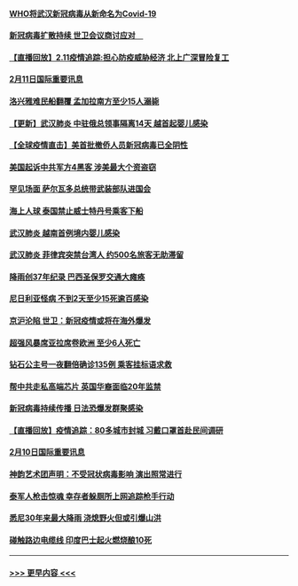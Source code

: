 #### [WHO将武汉新冠病毒从新命名为Covid-19](../pages/prog202/a102774891.md?t=02120455) 
#### [新冠病毒扩散持续 世卫会议商讨应对　](../pages/prog202/a102774850.md?t=02120455) 
#### [【直播回放】2.11疫情追踪:担心防疫威胁经济 北上广深冒险复工](../pages/prog202/a102774741.md?t=02120455) 
#### [2月11日国际重要讯息](../pages/prog202/a102774621.md?t=02120455) 
#### [洛兴雅难民船翻覆 孟加拉南方至少15人溺毙](../pages/prog202/a102774586.md?t=02120455) 
#### [【更新】武汉肺炎 中驻俄总领事隔离14天 越首起婴儿感染](../pages/prog202/a102770740.md?t=02120455) 
#### [【全球疫情直击】美首批撤侨人员新冠病毒已全阴性](../pages/prog202/a102774523.md?t=02120455) 
#### [美国起诉中共军方4黑客 涉美最大个资盗窃](../pages/prog202/a102774508.md?t=02120455) 
#### [罕见场面  萨尔瓦多总统带武装部队进国会](../pages/prog202/a102774494.md?t=02120455) 
#### [海上人球 泰国禁止威士特丹号乘客下船](../pages/prog202/a102774384.md?t=02120455) 
#### [武汉肺炎 越南首例境内婴儿感染](../pages/prog202/a102774365.md?t=02120455) 
#### [武汉肺炎 菲律宾突禁台湾人 约500名旅客无助滞留](../pages/prog202/a102774288.md?t=02120455) 
#### [降雨创37年纪录 巴西圣保罗交通大瘫痪](../pages/prog202/a102774273.md?t=02120455) 
#### [尼日利亚怪病 不到2天至少15死逾百感染](../pages/prog202/a102774260.md?t=02120455) 
#### [京沪沦陷 世卫：新冠疫情或将在海外爆发](../pages/prog202/a102774135.md?t=02120455) 
#### [超强风暴席亚拉席卷欧洲 至少6人死亡](../pages/prog202/a102774122.md?t=02120455) 
#### [钻石公主号一夜翻倍确诊135例 乘客挂标语求救](../pages/prog202/a102774041.md?t=02120455) 
#### [帮中共走私高端芯片 英国华裔面临20年监禁](../pages/prog202/a102774002.md?t=02120455) 
#### [新冠病毒持续传播 日法恐爆发群聚感染](../pages/prog202/a102773992.md?t=02120455) 
#### [【直播回放】疫情追踪：80多城市封城 习戴口罩首赴民间调研](../pages/prog202/a102773728.md?t=02120455) 
#### [2月10日国际重要讯息](../pages/prog202/a102773759.md?t=02120455) 
#### [神韵艺术团声明：不受冠状病毒影响 演出照常进行](../pages/prog202/a102773674.md?t=02120455) 
#### [泰军人枪击惊魂 幸存者躲厕所上网追踪枪手行动](../pages/prog202/a102773660.md?t=02120455) 
#### [悉尼30年来最大降雨 浇熄野火但或引爆山洪](../pages/prog202/a102773651.md?t=02120455) 
#### [碰触路边电缆线 印度巴士起火燃烧酿10死](../pages/prog202/a102773642.md?t=02120455) 

----
#### [ >>> 更早内容 <<< ](../indexes/prog202-earlier.md)
